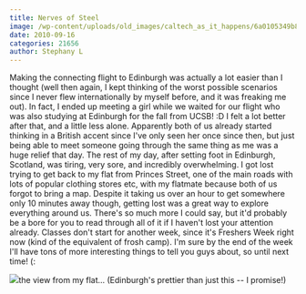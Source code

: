 ```yaml
---
title: Nerves of Steel
image: /wp-content/uploads/old_images/caltech_as_it_happens/6a0105349b8251970b0134874ff570970c.jpg
date: 2010-09-16
categories: 21656
author: Stephany L
---
```


Making the connecting flight to Edinburgh was actually a lot easier than I thought (well then again, I kept thinking of the worst possible scenarios since I never flew internationally by myself before, and it was freaking me out). In fact, I ended up meeting a girl while we waited for our flight who was also studying at Edinburgh for the fall from UCSB! :D I felt a lot better after that, and a little less alone. Apparently both of us already started thinking in a British accent since I've only seen her once since then, but just being able to meet someone going through the same thing as me was a huge relief that day. The rest of my day, after setting foot in Edinburgh, Scotland, was tiring, very sore, and incredibly overwhelming. I got lost trying to get back to my flat from Princes Street, one of the main roads with lots of popular clothing stores etc, with my flatmate because both of us forgot to bring a map. Despite it taking us over an hour to get somewhere only 10 minutes away though, getting lost was a great way to explore everything around us. There's so much more I could say, but it'd probably be a bore for you to read through all of it if I haven't lost your attention already. Classes don't start for another week, since it's Freshers Week right now (kind of the equivalent of frosh camp). I'm sure by the end of the week I'll have tons of more interesting things to tell you guys about, so until next time! (: 


![](/old_images/caltech_as_it_happens/6a0105349b8251970b0134874ff739970c.jpg)the view from my flat... (Edinburgh's prettier than just this -- I promise!) 

